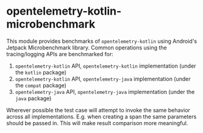 # opentelemetry-kotlin-microbenchmark

This module provides benchmarks of `opentelemetry-kotlin` using Android's Jetpack Microbenchmark
library. Common operations using the tracing/logging APIs are benchmarked for:

1. `opentelemetry-kotlin` API, `opentelemetry-kotlin` implementation (under the `kotlin` package)
2. `opentelemetry-kotlin` API, `opentelemetry-java` implementation (under the `compat` package)
3. `opentelemetry-java` API, `opentelemetry-java` implementation (under the `java` package)

Wherever possible the test case will attempt to invoke the same behavior across all implementations.
E.g. when creating a span the same parameters should be passed in. This will make result
comparison more meaningful.
